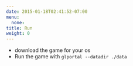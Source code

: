 ```yaml
---
date: 2015-01-18T02:41:52-07:00
menu:
  none:
title: Run
weight: 0
---
```

- download the game for your os
- Run the game with `glportal --datadir ./data`
